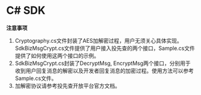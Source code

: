 # C# SDK

**注意事项**

1. Cryptography.cs文件封装了AES加解密过程，用户无须关心具体实现。SdkBizMsgCrypt.cs文件提供了用户接入投先查的两个接口，Sample.cs文件提供了如何使用这两个接口的示例。
2. SdkBizMsgCrypt.cs封装了DecryptMsg, EncryptMsg两个接口，分别用于收到用户回复消息的解密以及开发者回复消息的加密过程。使用方法可以参考Sample.cs文件。
3. 加解密协议请参考投先查开放平台官方文档。
